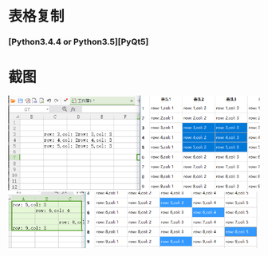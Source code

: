 # 表格复制

### [Python3.4.4 or Python3.5][PyQt5]

# 截图
![截图1](ScreenShot/1.png)
![截图2](ScreenShot/2.png)